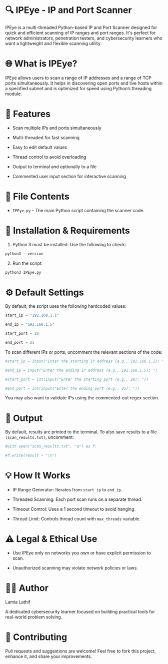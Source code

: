
# 🔍 IPEye - IP and Port Scanner

IPEye is a multi-threaded Python-based IP and Port Scanner designed for quick and efficient scanning of IP ranges and port ranges. It's perfect for network administrators, penetration testers, and cybersecurity learners who want a lightweight and flexible scanning utility.

# 🌐 What is IPEye?

IPEye allows users to scan a range of IP addresses and a range of TCP ports simultaneously. It helps in discovering open ports and live hosts within a specified subnet and is optimized for speed using Python’s threading module.

# 🚀 Features

- Scan multiple IPs and ports simultaneously

- Multi-threaded for fast scanning

- Easy to edit default values

- Thread control to avoid overloading

- Output to terminal and optionally to a file

- Commented user input section for interactive scanning

# 📁 File Contents

- `IPEye.py` – The main Python script containing the scanner code.

# 📝 Installation & Requirements

1. Python 3 must be installed. Use the following to check:

```python
python3 --version
```

2. Run the script:

```python
python3 IPEye.py
```

# ⚙️ Default Settings

By default, the script uses the following hardcoded values:

```python
start_ip = "192.168.1.1"

end_ip = "192.168.1.5"

start_port = 20

end_port = 25
```

To scan different IPs or ports, uncomment the relevant sections of the code:

```python
#start_ip = input("Enter the starting IP address (e.g., 192.168.1.1): ")

#end_ip = input("Enter the ending IP address (e.g., 192.168.1.5): ")

#start_port = int(input("Enter the starting port (e.g., 20): "))

#end_port = int(input("Enter the ending port (e.g., 25): "))
```
You may also want to validate IPs using the commented-out regex section.

# 💾 Output

By default, results are printed to the terminal. To also save results to a file `(scan_results.txt)`, uncomment:

```python
#with open("scan_results.txt", "a") as f:

#f.write(result + "\n")
```

# 💡 How It Works

- IP Range Generator: Iterates from `start_ip` to `end_ip`.
 
- Threaded Scanning: Each port scan runs on a separate thread.

- Timeout Control: Uses a 1 second timeout to avoid hanging.

- Thread Limit: Controls thread count with `max_threads` variable.

# ⚠️ Legal & Ethical Use

- Use IPEye only on networks you own or have explicit permission to scan.

- Unauthorized scanning may violate network policies or laws.

# 👩‍💻 Author

Lamia Lathif

A dedicated cybersecurity learner focused on building practical tools for real-world problem solving.

# 🤝 Contributing

Pull requests and suggestions are welcome! Feel free to fork this project, enhance it, and share your improvements.
